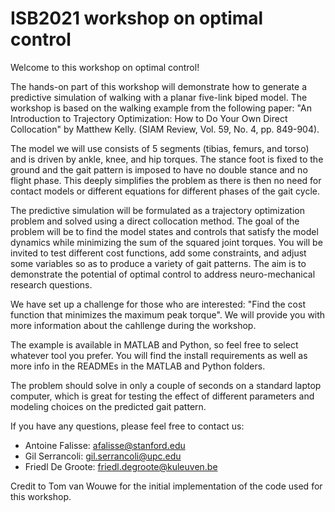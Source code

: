 ISB2021 workshop on optimal control 
===================================

Welcome to this workshop on optimal control!

The hands-on part of this workshop will demonstrate how to generate a predictive simulation of walking with a planar five-link biped model. The workshop is based on the walking example from the following paper: "An Introduction to Trajectory Optimization: How to Do Your Own Direct Collocation" by Matthew Kelly. (SIAM Review, Vol. 59, No. 4, pp. 849-904).

The model we will use consists of 5 segments (tibias, femurs, and torso) and is driven by ankle, knee, and hip torques. The stance foot is fixed to the ground and the gait pattern is imposed to have no double stance and no flight phase. This deeply simplifies the problem as there is then no need for contact models or different equations for different phases of the gait cycle. 

The predictive simulation will be formulated as a trajectory optimization problem and solved using a direct collocation method. The goal of the problem will be to find the model states and controls that satisfy the model dynamics while minimizing the sum of the squared joint torques. You will be invited to test different cost functions, add some constraints, and adjust some variables so as to produce a variety of gait patterns. The aim is to demonstrate the potential of optimal control to address neuro-mechanical research questions.

We have set up a challenge for those who are interested: "Find the cost function that minimizes the maximum peak torque". We will provide you with more information about the cahllenge during the workshop.

The example is available in MATLAB and Python, so feel free to select whatever tool you prefer. You will find the install requirements as well as more info in the READMEs in the MATLAB and Python folders.

The problem should solve in only a couple of seconds on a standard laptop computer, which is great for testing the effect of different parameters and modeling choices on the predicted gait pattern.

If you have any questions, please feel free to contact us:
- Antoine Falisse: afalisse@stanford.edu
- Gil Serrancoli: gil.serrancoli@upc.edu
- Friedl De Groote: friedl.degroote@kuleuven.be

Credit to Tom van Wouwe for the initial implementation of the code used for this workshop.
